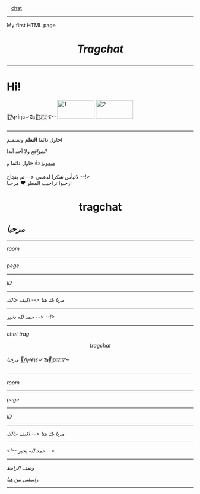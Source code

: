 <html>
<body dir='ltr'>
<a class="rYDfvb" href="/?hl=en-DZ&amp;sa=X&amp;ved=0ahUKEwjwyo751a-AAxW5TaQEHScNDDMQnZcCCAU" role="menuitem"><img alt="" class="EuAkLc" src="https://www.gstatic.com/navigationdrawer/home_icon.svg"></a>
<a class="rYDfvb" href="/?hl=en-DZ&amp;sa=X&amp;ved=0ahUKEwjwyo751a-AAxW5TaQEHScNDDMQnZcCCAU" role="menuitem"><img alt="" class="EuAkLc" src="https://www.gstatic.com/navigationdrawer/home_icon.svg"></a>
<a class="rYDfvb" href="/?hl=en-DZ&amp;sa=X&amp;ved=0ahUKEwjwyo751a-AAxW5TaQEHScNDDMQnZcCCAU" role="menuitem"><img alt="" class="EuAkLc" src="https://www.gstatic.com/navigationdrawer/home_icon.svg"></a>
<a href="https://www.noor-book.com/">chat</a><br />
<hr/>
<head>
<body>
 My first HTML page
<h1>
<p align="center">
<i>
Tragchat 
</i>
</p>
</h1>
<hr/>
<p>
 </p>
<h1>Hi!</h1>
᭓͜͡Λϻ𝐢ηє✓𝕯𝖟᭓͜͡⁦🇩🇿⁩࿐
<body>
<img src="myPic.jpg" alt="1 "width="100px"
height="50px" />
<img src="mypic.jpg" alt="2
"width="100x"
height="50x" />
 </body>

<p>
<hr />
 احاول دائما 
 <b>التعلم</b> وتصميم

 <i>المواقع</i> ولا أجد أبدا  

 <u>صعوبة</u> 👍 حاول دائما و 

 <del>لاتيأس</del> شكرا لدعمى
<-- تم بنجاح --!>
 <br/>
ارحبوا تراحيب المطر ❤️
مرحبا 
<h1>
<p align="center">
tragchat 
</p>
</h1>
<h2>
<i>
<b>مرحبا</b>
<i/>
</h2>
<hr />
<p> room</p>

<hr />

<p> pege</p>
<hr />

<p> ID</p>
<hr />
</html>
<!-- comment -->
مربا بك هنا
<body dir='ltr'>
<-- اكيف حالك</p><hr/>
<-- حمد لله بخير  --!> 
<hr />
 </body>
chat 
trag
 </body>
<p align="center">
tragchat 
</p>
مرحبا 
</body>
᭓͜͡Λϻ𝐢ηє✓𝕯𝖟᭓͜͡⁦🇩🇿⁩࿐
<hr />
<p> room</p>

<hr />

<p> pege</p>
<hr />

<p> ID</p>
<hr />
<!-- comment -->
مربا بك هنا
<-- اكيف حالك</p><hr/>
<-- حمد لله بخير  --!> 
</body>
<hr />
<body>
<head>
وصف الرابط 
 </head>
 <body>
 <a href="http://www.somesite.com/files/file1.zip">

</a>

 <br />

 <a href ="mailto:mokhtar_bettaharhafid@gmail.com"> راسلني من هنا </a>
<hr/>
 </body>

<body dir='ltr'/>
</html>


